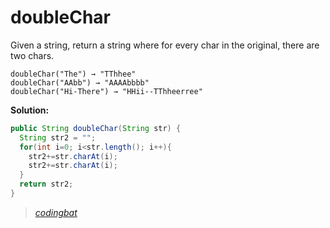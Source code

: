 # doubleChar

Given a string, return a string where for every char in the original, there are two chars.

```
doubleChar("The") → "TThhee"
doubleChar("AAbb") → "AAAAbbbb"
doubleChar("Hi-There") → "HHii--TThheerree"
```

**Solution:**

```java
public String doubleChar(String str) {
  String str2 = "";
  for(int i=0; i<str.length(); i++){
    str2+=str.charAt(i);
    str2+=str.charAt(i);
  }
  return str2;
}
```

> _[codingbat](http://codingbat.com/prob/p165312)_